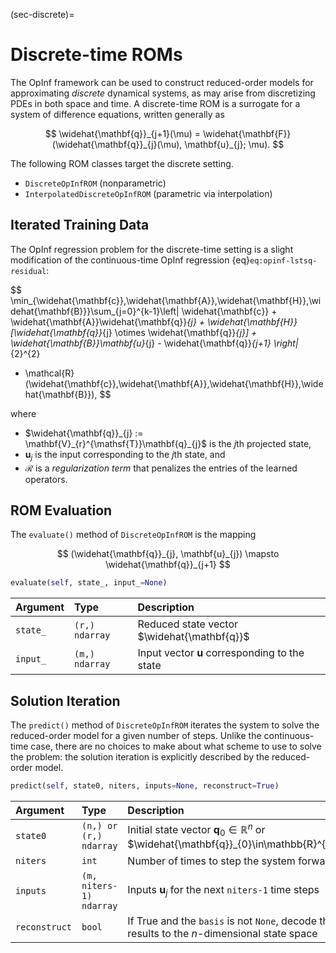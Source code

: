 (sec-discrete)=
# Discrete-time ROMs

The OpInf framework can be used to construct reduced-order models for approximating _discrete_ dynamical systems, as may arise from discretizing PDEs in both space and time.
A discrete-time ROM is a surrogate for a system of difference equations, written generally as

$$
\widehat{\mathbf{q}}_{j+1}(\mu)
= \widehat{\mathbf{F}}(\widehat{\mathbf{q}}_{j}(\mu), \mathbf{u}_{j}; \mu).
$$

The following ROM classes target the discrete setting.
- `DiscreteOpInfROM` (nonparametric)
- `InterpolatedDiscreteOpInfROM` (parametric via interpolation)

## Iterated Training Data

The OpInf regression problem for the discrete-time setting is a slight modification of the continuous-time OpInf regression {eq}`eq:opinf-lstsq-residual`:

$$
\min_{\widehat{\mathbf{c}},\widehat{\mathbf{A}},\widehat{\mathbf{H}},\widehat{\mathbf{B}}}\sum_{j=0}^{k-1}\left\|
    \widehat{\mathbf{c}}
    + \widehat{\mathbf{A}}\widehat{\mathbf{q}}_{j}
    + \widehat{\mathbf{H}}[\widehat{\mathbf{q}}_{j} \otimes \widehat{\mathbf{q}}_{j}]
    + \widehat{\mathbf{B}}\mathbf{u}_{j}
    - \widehat{\mathbf{q}}_{j+1}
\right\|_{2}^{2}
+ \mathcal{R}(\widehat{\mathbf{c}},\widehat{\mathbf{A}},\widehat{\mathbf{H}},\widehat{\mathbf{B}}),
$$

where
- $\widehat{\mathbf{q}}_{j} := \mathbf{V}_{r}^{\mathsf{T}}\mathbf{q}_{j}$ is the $j$th projected state,
- $\mathbf{u}_{j}$ is the input corresponding to the $j$th state, and
- $\mathcal{R}$ is a _regularization term_ that penalizes the entries of the learned operators.

## ROM Evaluation

The `evaluate()` method of `DiscreteOpInfROM` is the mapping

$$
(\widehat{\mathbf{q}}_{j}, \mathbf{u}_{j})
\mapsto \widehat{\mathbf{q}}_{j+1}
$$

```python
evaluate(self, state_, input_=None)
```

| Argument | Type | Description |
| :------- | :--- | :---------- |
| `state_` | `(r,) ndarray` | Reduced state vector $\widehat{\mathbf{q}}$ |
| `input_` | `(m,) ndarray` | Input vector $\mathbf{u}$ corresponding to the state |

## Solution Iteration

The `predict()` method of `DiscreteOpInfROM` iterates the system to solve the reduced-order model for a given number of steps.
Unlike the continuous-time case, there are no choices to make about what scheme to use to solve the problem: the solution iteration is explicitly described by the reduced-order model.

```python
predict(self, state0, niters, inputs=None, reconstruct=True)
```

| Argument | Type | Description |
| :------- | :--- | :---------- |
| `state0` | `(n,) or (r,) ndarray` | Initial state vector $\mathbf{q}_{0}\in\mathbb{R}^{n}$ or $\widehat{\mathbf{q}}_{0}\in\mathbb{R}^{r}$ |
| `niters` | `int` | Number of times to step the system forward |
| `inputs` | `(m, niters-1) ndarray` | Inputs $\mathbf{u}_{j}$ for the next `niters-1` time steps |
| `reconstruct` | `bool` | If True and the `basis` is not `None`, decode the results to the $n$-dimensional state space |

<!-- TODO: implement common solvers and document here. -->
